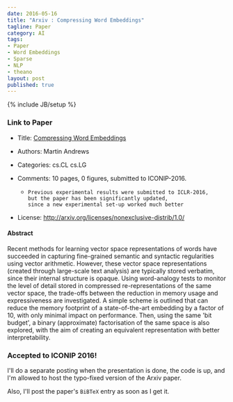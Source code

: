 ```yaml
---
date: 2016-05-16
title: "Arxiv : Compressing Word Embeddings"
tagline: Paper
category: AI
tags:
- Paper
- Word Embeddings
- Sparse
- NLP
- theano
layout: post
published: true
---
```

{% include JB/setup %}


### Link to Paper

*   Title: [Compressing Word Embeddings](http://arxiv.org/abs/1511.06397)

*   Authors: Martin Andrews

*   Categories: cs.CL cs.LG

*   Comments: 10 pages, 0 figures, submitted to ICONIP-2016. 
    *     Previous experimental results were submitted to ICLR-2016, 
          but the paper has been significantly updated, 
          since a new experimental set-up worked much better

*   License: http://arxiv.org/licenses/nonexclusive-distrib/1.0/

#### Abstract

Recent methods for learning vector space representations of words have
succeeded in capturing fine-grained semantic and syntactic regularities using
vector arithmetic.  However, these vector space representations (created through
large-scale text analysis) are typically stored verbatim, since their internal
structure is opaque.  Using word-analogy tests to monitor the level of detail
stored in compressed re-representations of the same vector space, the
trade-offs between the reduction in memory usage and expressiveness are
investigated.  A simple scheme is outlined that can reduce the memory footprint
of a state-of-the-art embedding by a factor of 10, with only minimal impact on
performance.  Then, using the same 'bit budget', a binary (approximate)
factorisation of the same space is also explored, with the aim of creating an
equivalent representation with better interpretability.


### Accepted to ICONIP 2016!

I'll do a separate posting when the presentation is done, the code is up, and I'm allowed to 
host the typo-fixed version of the Arxiv paper.

Also, I'll post the paper's ```BiBTeX``` entry as soon as I get it.

